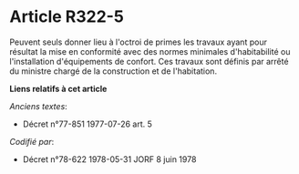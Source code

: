 # Article R322-5

Peuvent seuls donner lieu à l'octroi de primes les travaux ayant pour résultat la mise en conformité avec des normes
minimales d'habitabilité ou l'installation d'équipements de confort. Ces travaux sont définis par arrêté du ministre chargé
de la construction et de l'habitation.

**Liens relatifs à cet article**

_Anciens textes_:

  - Décret n°77-851 1977-07-26 art. 5

_Codifié par_:

  - Décret n°78-622 1978-05-31 JORF 8 juin 1978
